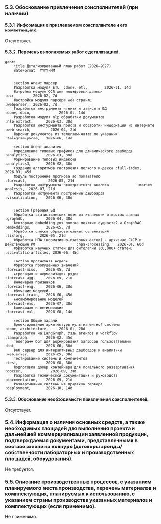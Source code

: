 ### 5.3. Обоснование привлечения соисполнителей (при наличии).
#### 5.3.1. Информация о привлекаемом соисполнителе и его компетенциях.
Отсутствует.

#### 5.3.2. Перечень выполняемых работ с детализацией.

```mermaid
gantt
    title Детализированный план работ (2026–2027)
    dateFormat  YYYY-MM


    section Агент парсер
    Разработка модуля ETL  :done, etl,        2026-01, 14d
    Натройка модуля OCR для нецифровых данных                                                    :ocr,        2026-02, 7d
    Настройка модуля парсера web страниц                                                         :webparser,  2026-02, 7d
    Разработка инструмента чтения и записи в БД                                                  :done, dbio,             2026-01, 14d
    Разработка модуля nlp обработки документов                                  :nlp-extract,      2026-03, 30d
    Разработка инстурмента поиска и обработки информации из интернете                     :web-search,         2026-04, 21d
    Парсинг документов из телеграм-чатов по указанию                                             :telegram-parse,   2026-06, 14d

    section Агент аналитик
    Определение типовых графиков для динамического дашборда                                      :analytics1,       2026-03, 30d
    Формирование типовых индексов                                                                :analytics3,       2026-02, 30d
    Создание алгоритмов построения полного индекса :full-index,       2026-03, 45d
    Модуль построение прогноза по показателю                     :forecast,          2026-05, 21d
    Разработка инструмента конкурентного анализа             :market-analysis,  2026-07, 21d
    Разработка иструмента построение дашбоарда                :visualization,    2026-06, 30d


    section Графовая БД
    Обработка статистических форм из коллекции открытых данных                                   :graphdb,          2026-04, 30d
    Векторные embedding для поиска похожих сущностей и GraphRAG                                  :embeddings,       2026-05, 7d
    Обработка списка образовательных организаций                                                 :listorg,       2026-05, 21d
    Обработка НПА (нормативно-правовых актов) - архивные СССР и действующие РФ                   :npa-processing,   2026-06, 60d
    Обработка научных статей для онтологий (60,000+ статей)                                     :scientific-articles, 2026-06, 45d

    section Прогнозная модель
    Обработка пропущенных значений                                                               :forecast-miss,    2026-05, 7d
    Агрегация и нормализация рядов                                                               :forecast-agg,     2026-05, 21d
    Инженерия признаков                                                                          :forecast-eng,     2026-06, 30d
    Обучение моделей                                                                            :forecast-train,   2026-06, 45d
    Ансамблирование моделей                                                                     :forecast-ens,     2026-07, 30d
    Валидация и оптимизация                                                                     :forecast-val,     2026-08, 14d

    section Общие задачи
    Проектирование архитектуры мультиагентной системы                                            :done, architecture,     2026-01, 20d
    Разработка на LangGraph. Узлы агентов и workflow                                    :langgraph,        2026-02, 45d
    Телеграмм бот для формирования запросов пользователями                                       :bot,              2026-06, 30d
    Веб сервер для интерактивных дашбордов и аналитики                                          :webserver,        2026-05, 30d
    Тестирование системы и компонентов                                                             :test,             2026-08, 30d
    Подготовка докер контейнера для локального развертывания                                     :docker,             2026-09, 30d
    Разработка технической документации и руководств                                             :documentation,    2026-09, 21d
    Развертывание системы на продакшн сервере                                                    :deployment,       2026-10, 14d
```
#### 5.3.3. Обоснование необходимости привлечения соисполнителей.

Отсутствует.

### 5.4. Информация о наличии основных средств, а также необходимых площадей для выполнения проекта и дальнейшей коммерциализации заявленной продукции, подтверждаемая документами, представленными в составе заявки на конкурс (договоры аренды/собственности лабораторных и производственных площадей, оборудования).

Не требуется.

### 5.5. Описание производственных процессов, с указанием планируемого места производства, перечень материалов и комплектующих, планируемых к использованию, с указанием страны производства указанных материалов и комплектующих (если применимо).

Не применимо.